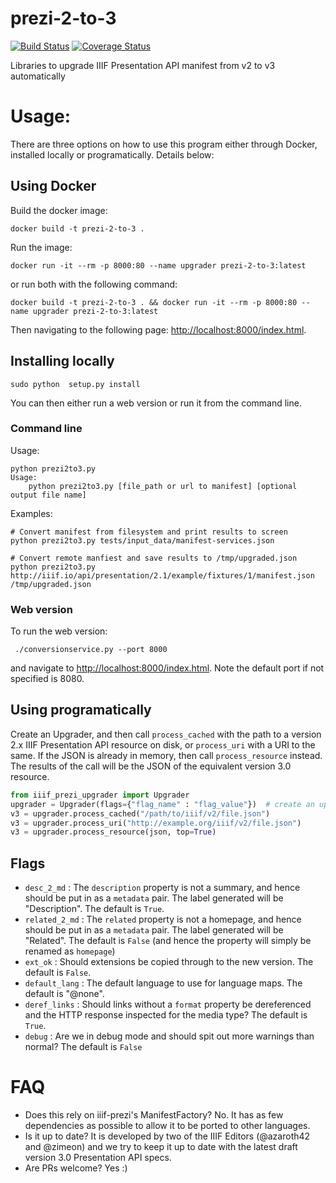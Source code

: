 # prezi-2-to-3

[![Build Status](https://travis-ci.org/iiif/prezi-2-to-3.svg?branch=master)](https://travis-ci.org/iiif/prezi-2-to-3)
[![Coverage Status](https://coveralls.io/repos/github/iiif/prezi-2-to-3/badge.svg?branch=master)](https://coveralls.io/github/iiif/prezi-2-to-3?branch=master)

Libraries to upgrade IIIF Presentation API manifest from v2 to v3 automatically


# Usage:

There are three options on how to use this program either through Docker, installed locally or programatically. Details below:

## Using Docker

Build the docker image:

```
docker build -t prezi-2-to-3 .
```

Run the image:

```
docker run -it --rm -p 8000:80 --name upgrader prezi-2-to-3:latest
```

or run both with the following command:

```
docker build -t prezi-2-to-3 . && docker run -it --rm -p 8000:80 --name upgrader prezi-2-to-3:latest
```

Then navigating to the following page: <http://localhost:8000/index.html>.

## Installing locally

```
sudo python  setup.py install
```

You can then either run a web version or run it from the command line.

### Command line

Usage:

```
python prezi2to3.py
Usage:
	python prezi2to3.py [file_path or url to manifest] [optional output file name]
```

Examples:

```
# Convert manifest from filesystem and print results to screen
python prezi2to3.py tests/input_data/manifest-services.json

# Convert remote manfiest and save results to /tmp/upgraded.json
python prezi2to3.py http://iiif.io/api/presentation/2.1/example/fixtures/1/manifest.json /tmp/upgraded.json
```

### Web version
To run the web version:

```
 ./conversionservice.py --port 8000
```

and navigate to <http://localhost:8000/index.html>. Note the default port if not specified is 8080.

## Using programatically

Create an Upgrader, and then call `process_cached` with the path to a version 2.x IIIF Presentation API resource on disk, or `process_uri` with a URI to the same. If the JSON is already in memory, then call `process_resource` instead. The results of the call will be the JSON of the equivalent version 3.0 resource.

```python
from iiif_prezi_upgrader import Upgrader
upgrader = Upgrader(flags={"flag_name" : "flag_value"})  # create an upgrader
v3 = upgrader.process_cached("/path/to/iiif/v2/file.json")
v3 = upgrader.process_uri("http://example.org/iiif/v2/file.json")
v3 = upgrader.process_resource(json, top=True)
```

## Flags

* `desc_2_md` : The `description` property is not a summary, and hence should be put in as a `metadata` pair.  The label generated will be "Description".  The default is `True`.
* `related_2_md` : The `related` property is not a homepage, and hence should be put in as a `metadata` pair.  The label generated will be "Related". The default is `False` (and hence the property will simply be renamed as `homepage`)
* `ext_ok` : Should extensions be copied through to the new version.  The default is `False`.
* `default_lang` : The default language to use for language maps.  The default is "@none".
* `deref_links` : Should links without a `format` property be dereferenced and the HTTP response inspected for the media type?  The default is `True`.
* `debug` : Are we in debug mode and should spit out more warnings than normal? The default is `False`


# FAQ

* Does this rely on iiif-prezi's ManifestFactory? No. It has as few dependencies as possible to allow it to be ported to other languages.
* Is it up to date? It is developed by two of the IIIF Editors (@azaroth42 and @zimeon) and we try to keep it up to date with the latest draft version 3.0 Presentation API specs.
* Are PRs welcome? Yes :)
